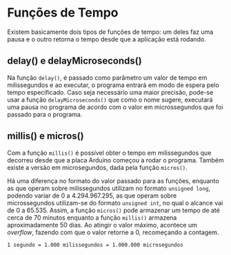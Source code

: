 # Funções de Tempo

Existem basicamente dois tipos de funções de tempo: um deles faz uma pausa e o outro retorna o tempo desde que a aplicação está rodando.


## delay() e delayMicroseconds()
Na função `delay()`, é passado como parâmetro um valor de tempo em milissegundos e ao executar, o programa entrará em modo de espera pelo tempo especificado. Caso seja necessário uma maior precisão, pode-se usar a função `delayMicroseconds()` que como o nome sugere, executará uma pausa no programa de acordo com o valor em microssegundos que foi passado para o programa.

## millis() e micros()
Com a função `millis()` é possível obter o tempo em milissegundos que decorreu desde que a placa Arduino começou a rodar o programa. Também existe a versão em microsegundos, dada pela função `micros()`. 

Há uma diferença no formato do valor passado para as funções, enquanto as que operam sobre milissegundos utilizam no formato `unsigned long`, podendo variar de 0 a 4.294.967.295, as que operam sobre microssegundos utilizam-se do formato `unsigned int`, no qual o alcance vai de 0 a 65.535. Assim, a função  `micros()` pode armazenar um tempo de até cerca de 70 minutos enquanto a função  `millis()` armazena aproximadamente 50 dias. Ao atingir o valor máximo, acontece um _overflow_, fazendo com que o valor retorne a 0, recomeçando a contagem.

`1 segundo = 1.000 milissegundos = 1.000.000 microsegundos`